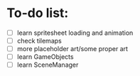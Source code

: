 # To-do list:
- [ ] learn spritesheet loading and animation
- [ ] check tilemaps
- [ ] more placeholder art/some proper art
- [ ] learn GameObjects
- [ ] learn SceneManager